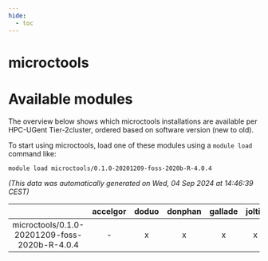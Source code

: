 ```yaml
---
hide:
  - toc
---
```


microctools
===========

# Available modules


The overview below shows which microctools installations are available per HPC-UGent Tier-2cluster, ordered based on software version (new to old).

To start using microctools, load one of these modules using a `module load` command like:

```shell
module load microctools/0.1.0-20201209-foss-2020b-R-4.0.4
```

*(This data was automatically generated on Wed, 04 Sep 2024 at 14:46:39 CEST)*  

| |accelgor|doduo|donphan|gallade|joltik|shinx|skitty|
| :---: | :---: | :---: | :---: | :---: | :---: | :---: | :---: |
|microctools/0.1.0-20201209-foss-2020b-R-4.0.4|-|x|x|x|x|-|x|

